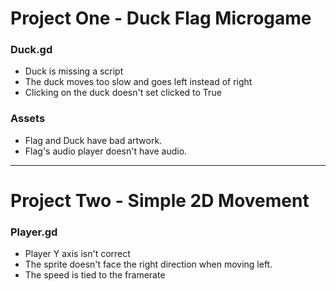 # Project One - Duck Flag Microgame

### Duck.gd
- Duck is missing a script
- The duck moves too slow and goes left instead of right
- Clicking on the duck doesn't set clicked to True

### Assets
- Flag and Duck have bad artwork.
- Flag's audio player doesn't have audio.

---


# Project Two - Simple 2D Movement

### Player.gd
- Player Y axis isn't correct
- The sprite doesn't face the right direction when moving left.
- The speed is tied to the framerate